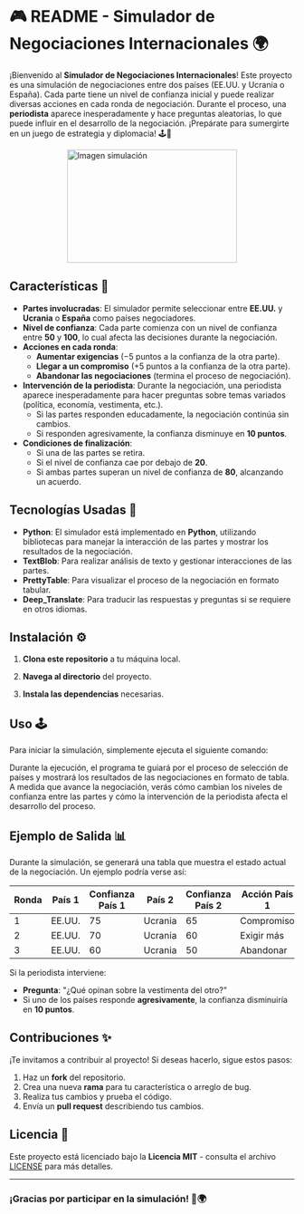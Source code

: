 # 🎮 **README - Simulador de Negociaciones Internacionales** 🌍

¡Bienvenido al **Simulador de Negociaciones Internacionales**! Este proyecto es una simulación de negociaciones entre dos países (EE.UU. y Ucrania o España). Cada parte tiene un nivel de confianza inicial y puede realizar diversas acciones en cada ronda de negociación. Durante el proceso, una **periodista** aparece inesperadamente y hace preguntas aleatorias, lo que puede influir en el desarrollo de la negociación. ¡Prepárate para sumergirte en un juego de estrategia y diplomacia! 🕹️🤝

<img src="https://media2.giphy.com/media/v1.Y2lkPTc5MGI3NjExYzgxcmJ5a3NrbWh3d3ppZjF5Znc0cWszZDA1Zmo3ZWQyZm5saHU2biZlcD12MV9pbnRlcm5hbF9naWZfYnlfaWQmY3Q9Zw/qgQUggAC3Pfv687qPC/giphy.gif" alt="Imagen simulación" width="300" height="200" style="display: block; margin-left: auto; margin-right: auto;">

## **Características** 📜

- **Partes involucradas**: El simulador permite seleccionar entre **EE.UU.** y **Ucrania** o **España** como países negociadores.
- **Nivel de confianza**: Cada parte comienza con un nivel de confianza entre **50** y **100**, lo cual afecta las decisiones durante la negociación.
- **Acciones en cada ronda**:
  - **Aumentar exigencias** (−5 puntos a la confianza de la otra parte).
  - **Llegar a un compromiso** (+5 puntos a la confianza de la otra parte).
  - **Abandonar las negociaciones** (termina el proceso de negociación).
- **Intervención de la periodista**: Durante la negociación, una periodista aparece inesperadamente para hacer preguntas sobre temas variados (política, economía, vestimenta, etc.).
  - Si las partes responden educadamente, la negociación continúa sin cambios.
  - Si responden agresivamente, la confianza disminuye en **10 puntos**.
- **Condiciones de finalización**:
  - Si una de las partes se retira.
  - Si el nivel de confianza cae por debajo de **20**.
  - Si ambas partes superan un nivel de confianza de **80**, alcanzando un acuerdo.

## **Tecnologías Usadas** 🔧

- **Python**: El simulador está implementado en **Python**, utilizando bibliotecas para manejar la interacción de las partes y mostrar los resultados de la negociación.
- **TextBlob**: Para realizar análisis de texto y gestionar interacciones de las partes.
- **PrettyTable**: Para visualizar el proceso de la negociación en formato tabular.
- **Deep_Translate**: Para traducir las respuestas y preguntas si se requiere en otros idiomas.

## **Instalación** ⚙️

1. **Clona este repositorio** a tu máquina local.

2. **Navega al directorio** del proyecto.

3. **Instala las dependencias** necesarias.

## **Uso** 🕹️

Para iniciar la simulación, simplemente ejecuta el siguiente comando:

Durante la ejecución, el programa te guiará por el proceso de selección de países y mostrará los resultados de las negociaciones en formato de tabla. A medida que avance la negociación, verás cómo cambian los niveles de confianza entre las partes y cómo la intervención de la periodista afecta el desarrollo del proceso.

## **Ejemplo de Salida** 📊

Durante la simulación, se generará una tabla que muestra el estado actual de la negociación. Un ejemplo podría verse así:

| Ronda | País 1 | Confianza País 1 | País 2  | Confianza País 2 | Acción País 1 | Acción País 2 | Confianza Total |
|-------|--------|------------------|---------|------------------|---------------|---------------|-----------------|
| 1     | EE.UU. | 75               | Ucrania | 65               | Compromiso    | Exigir más    | 70              |
| 2     | EE.UU. | 70               | Ucrania | 60               | Exigir más    | Compromiso    | 65              |
| 3     | EE.UU. | 60               | Ucrania | 50               | Abandonar     |               | -               |

Si la periodista interviene:

- **Pregunta**: "¿Qué opinan sobre la vestimenta del otro?"
- Si uno de los países responde **agresivamente**, la confianza disminuiría en **10 puntos**.

## **Contribuciones** ✨

¡Te invitamos a contribuir al proyecto! Si deseas hacerlo, sigue estos pasos:

1. Haz un **fork** del repositorio.
2. Crea una nueva **rama** para tu característica o arreglo de bug.
3. Realiza tus cambios y prueba el código.
4. Envía un **pull request** describiendo tus cambios.

## **Licencia** 📄

Este proyecto está licenciado bajo la **Licencia MIT** - consulta el archivo [LICENSE](LICENSE) para más detalles.

---

### ¡Gracias por participar en la simulación! 🤝🌍
